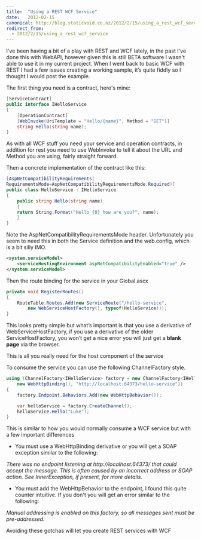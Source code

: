 ```yaml
---
title:  "Using a REST WCF Service"
date:   2012-02-15
canonical: http://blog.staticvoid.co.nz/2012/2/15/using_a_rest_wcf_service
redirect_from:
  - 2012/2/15/using_a_rest_wcf_service
---
```

I've been having a bit of a play with REST and WCF lately, in the past I've done this with WebAPI, however given this is still BETA software I wasn't able to use it in my current project. When I went back to basic WCF with REST I had a few issues creating a working sample, it’s quite fiddly so I thought I would post the example.

The first thing you need is a contract, here's mine:

``` csharp
[ServiceContract]
public interface IHelloService
{
	[OperationContract]
	[WebInvoke(UriTemplate = "Hello/{name}", Method = "GET")]
	string Hello(string name);
}
```

As with all WCF stuff you need your service and operation contracts, in addition for rest you need to use WebInvoke to tell it about the URL and Method you are using, fairly straight forward.

Then a concrete implementation of the contract like this:

```csharp
[AspNetCompatibilityRequirements(
RequirementsMode=AspNetCompatibilityRequirementsMode.Required)]
public class HelloService : IHelloService
{
	public string Hello(string name)
	{
	return String.Format("Hello {0} how are you?", name);
	}
}
```


Note the AspNetCompatibilityRequirementsMode header. Unfortunately you seem to
need this in both the Service definition and the web.config, which is a bit
silly IMO.

``` xml
<system.serviceModel>
	<serviceHostingEnvironment aspNetCompatibilityEnabled="true" />
</system.serviceModel>
```

Then the route binding for the service in your Global.ascx

```csharp
private void RegisterRoutes()
{
	RouteTable.Routes.Add(new ServiceRoute("/hello-service",
		new WebServiceHostFactory(), typeof(HelloService)));
}
```

This looks pretty simple but what’s important is that you use a derivative of WebServiceHostFactory, if you use a derivative of the older ServiceHostFactory, you won’t get a nice error you will just get a <b>blank page</b> via the browser.

This is all you really need for the host component of the service

To consume the service you can use the following ChannelFactory style.

``` csharp
using (ChannelFactory<IHelloService> factory = new ChannelFactory<IHelloService>(
	new WebHttpBinding(), "http://localhost:64373/hello-service"))
{
	factory.Endpoint.Behaviors.Add(new WebHttpBehavior());

	var helloService = factory.CreateChannel();
	helloService.Hello("Luke");
}
```


This is similar to how you would
normally consume a WCF service but with a few important differences

 - You must use a WebHttpBinding derivative or you will get a SOAP exception similar to the following:

 *There was no endpoint listening at
http://localhost:64373/ that could accept the message. This is often caused by
an incorrect address or SOAP action. See InnerException, if present, for more
details.*

 - You must add the WebHttpBehavior to the endpoint, I found this quite counter intuitive. If you don't you will get an error similar to the following:

 *Manual addressing is enabled on this factory, so all messages sent must be pre-addressed.*


Avoiding these gotchas will let you create REST services with WCF
